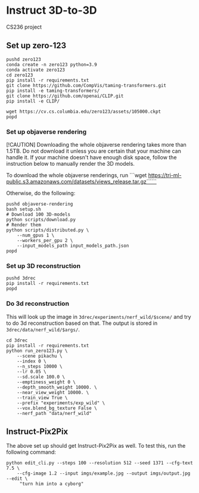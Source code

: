 # Instruct 3D-to-3D
CS236 project

## Set up zero-123
```
pushd zero123
conda create -n zero123 python=3.9
conda activate zero123
cd zero123
pip install -r requirements.txt
git clone https://github.com/CompVis/taming-transformers.git
pip install -e taming-transformers/
git clone https://github.com/openai/CLIP.git
pip install -e CLIP/

wget https://cv.cs.columbia.edu/zero123/assets/105000.ckpt
popd
```

### Set up objaverse rendering

[!CAUTION]
Downloading the whole objaverse rendering takes more than 1.5TB. Do not download it unless you are certain that your machine can handle it.
If your machine doesn't have enough disk space, follow the instruction below to manually render the 3D models.

To download the whole objaverse renderings, run
```wget https://tri-ml-public.s3.amazonaws.com/datasets/views_release.tar.gz``````

Otherwise, do the following:
```
pushd objaverse-rendering
bash setup.sh
# Download 100 3D-models
python scripts/download.py
# Render them
python scripts/distributed.py \
	--num_gpus 1 \
	--workers_per_gpu 2 \
	--input_models_path input_models_path.json
popd
```

### Set up 3D reconstruction
```
pushd 3drec
pip install -r requirements.txt
popd
```

### Do 3d reconstruction
This will look up the image in `3drec/experiments/nerf_wild/$scene/` and try to do 3d reconstruction based on that.
The output is stored in `3drec/data/nerf_wild/$args/`.
```
cd 3drec
pip install -r requirements.txt
python run_zero123.py \
    --scene pikachu \
    --index 0 \
    --n_steps 10000 \
    --lr 0.05 \
    --sd.scale 100.0 \
    --emptiness_weight 0 \
    --depth_smooth_weight 10000. \
    --near_view_weight 10000. \
    --train_view True \
    --prefix "experiments/exp_wild" \
    --vox.blend_bg_texture False \
    --nerf_path "data/nerf_wild"
```

## Instruct-Pix2Pix
The above set up should get Instruct-Pix2Pix as well.
To test this, run the following command:
```
python edit_cli.py --steps 100 --resolution 512 --seed 1371 --cfg-text 7.5 \
    --cfg-image 1.2 --input imgs/example.jpg --output imgs/output.jpg --edit \
     "turn him into a cyborg"
```